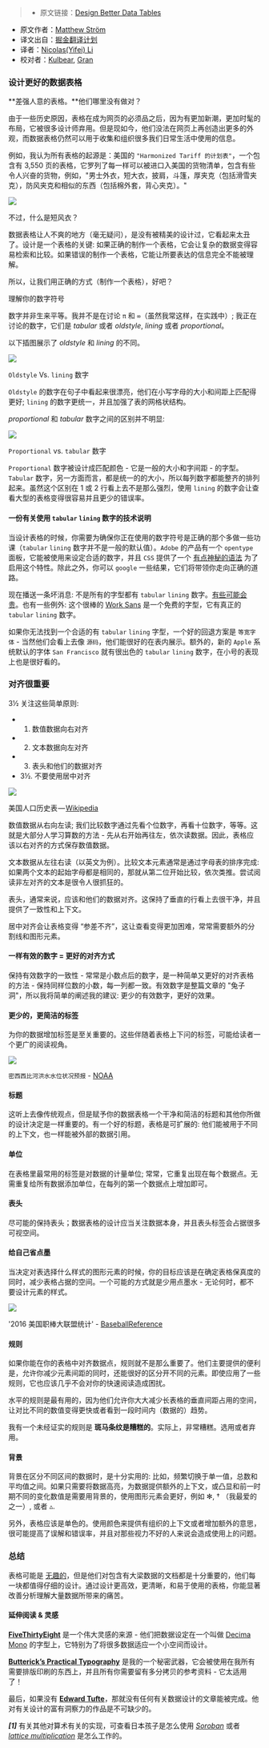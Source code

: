 > * 原文链接：[Design Better Data Tables](https://medium.com/mission-log/design-better-data-tables-430a30a00d8c#.ju6qcpd2c)
* 原文作者：[Matthew Ström](https://medium.com/@ilikescience)
* 译文出自：[掘金翻译计划](https://github.com/xitu/gold-miner)
* 译者：[Nicolas(Yifei) Li](https://github.com/yifili09)
* 校对者：[Kulbear](https://github.com/Kulbear), [Gran](https://github.com/Graning)

### 设计更好的数据表格

**差强人意的表格。**他们哪里没有做对？

由于一些历史原因，表格在成为网页的必须品之后，因为有更加新潮，更加时髦的布局，它被很多设计师弃用。但是现如今，他们没法在网页上再创造出更多的外观，而数据表格仍然可以用于收集和组织很多我们日常生活中使用的信息。

例如，我认为所有表格的起源是：美国的 `"Harmonized Tariff 的计划表"`，一个包含有 3,550 页的表格，它罗列了每一样可以被进口入美国的货物清单，包含有些令人兴奋的货物，例如，"男士外衣，短大衣，披肩，斗篷，厚夹克（包括滑雪夹克），防风夹克和相似的东西（包括棉外套，背心夹克）。"

![](https://cdn-images-1.medium.com/max/1600/1*NoYxEosGh6slPJUUPE1buw.png)

不过，什么是短风衣？

数据表格让人不爽的地方（毫无疑问），是没有被精美的设计过，它看起来太丑了。设计是一个表格的关键: 如果正确的制作一个表格，它会让复杂的数据变得容易检索和比较。如果错误的制作一个表格，它能让所要表达的信息完全不能被理解。

所以，让我们用正确的方式（制作一个表格），好吧？

理解你的数字符号

数字并非生来平等。我并不是在讨论 `π` 和 `∞`（虽然我常这样，在实践中）; 我正在讨论的数字，它们是 *tabular* 或者 *oldstyle*, *lining* 或者 *proportional*。 

以下插图展示了 *oldstyle* 和 *lining* 的不同。

![](https://cdn-images-1.medium.com/max/2000/1*xWe8Z0-KdRwoncgUtIWG7g.png)

`Oldstyle` Vs. `lining` 数字

`Oldstyle` 的数字在句子中看起来很漂亮，他们在小写字母的大小和间距上匹配得更好; `lining` 的数字更统一，并且加强了表的网格状结构。 

*proportional* 和 *tabular* 数字之间的区别并不明显:

![](https://cdn-images-1.medium.com/max/2000/1*Xj1N2kM1uKC58kRYGxehag.png)

`Proportional` vs. `tabular` 数字

`Proportional` 数字被设计成匹配颜色 - 它是一般的大小和字间距 - 的字型。`Tabular` 数字，另一方面而言，都是统一的的大小，所以每列数字都能整齐的排列起来。虽然这个区别在 1 或 2 行看上去不是那么强烈，使用 `lining` 的数字会让查看大型的表格变得很容易并且更少的错误率。

#### 一份有关使用 `tabular` `lining` 数字的技术说明

当设计表格的时候，你需要为确保你正在使用的数字符号是正确的那个多做一些功课（`tabular` `lining` 数字并不是一般的默认值）。`Adobe` 的产品有一个 `opentype` 面板，它能被使用来设定合适的数字，并且 `CSS` 提供了一个 [有点神秘的语法](https://css-tricks.com/almanac/properties/f/font-feature-settings) 为了启用这个特性。除此之外，你可以 `google` 一些结果，它们将带领你走向正确的道路。

现在播送一条坏消息: 不是所有的字型都有 `tabular` `lining` 数字。[有些可能会贵](https://www.myfonts.com/fonts/fontfont/ff-meta/)。也有一些例外: 这个很棒的 [Work Sans](https://fonts.google.com/specimen/Work+Sans) 是一个免费的字型，它有真正的 `tabular` `lining` 数字。

如果你无法找到一个合适的有 `tabular` `lining` 字型，一个好的回退方案是 `等宽字体` -  当然他们会看上去像 `源码`，他们能很好的在表内展示。额外的，新的 `Apple` 系统默认的字体 `San Francisco` 就有很出色的 `tabular` `lining` 数字，在小号的表现上也是很好看的。

### 对齐很重要

3½ 关注这些简单原则:

* 1. 数值数据向右对齐
* 2. 文本数据向左对齐
* 3. 表头和他们的数据对齐
* 3½. 不要使用居中对齐

![](https://cdn-images-1.medium.com/max/2000/1*ReTh9L-cl-QStJVAUVqejA.png)

美国人口历史表 — [Wikipedia](https://en.wikipedia.org/wiki/List_of_U.S._states_by_historical_population)

数值数据从右向左读; 我们比较数字通过先看个位数字，再看十位数字，等等。这就是大部分人学习算数的方法 - 先从右开始再往左，依次读数据。因此，表格应该以右对齐的方式保存数值数据。

文本数据从左往右读（以英文为例）。比较文本元素通常是通过字母表的排序完成: 如果两个文本的起始字母都是相同的，那就从第二位开始比较，依次类推。尝试阅读非左对齐的文本是很令人很抓狂的。

表头，通常来说，应该和他们的数据对齐。这保持了垂直的行看上去很干净，并且提供了一致性和上下文。

居中对齐会让表格变得 “参差不齐”，这让查看变得更加困难，常常需要额外的分割线和图形元素。

#### 一样有效的数字 = 更好的对齐方式

保持有效数字的一致性 - 常常是小数点后的数字，是一种简单又更好的对齐表格的方法 - 保持同样位数的小数，每一列都一致。有效数字是整篇文章的 "兔子洞"，所以我将简单的阐述我的建议: 更少的有效数字，更好的效果。

#### 更少的，更简洁的标签

为你的数据增加标签是至关重要的。这些伴随着表格上下问的标签，可能给读者一个更广的阅读视角。

![](https://cdn-images-1.medium.com/max/1600/1*na9P5f323Pi8sI-kpvLs9w.png)

`密西西比河洪水水位状况预报` - [NOAA](http://www.srh.noaa.gov/lmrfc/?n=lmrfc-mississippiandohioriverforecast)

#### 标题

这听上去像传统观点，但是赋予你的数据表格一个干净和简洁的标题和其他你所做的设计决定是一样重要的。有一个好的标题，表格是可扩展的: 他们能被用于不同的上下文，也一样能被外部的数据引用。

#### 单位

在表格里最常用的标签是对数据的计量单位; 常常，它重复出现在每个数据点。无需重复给所有数据添加单位，在每列的第一个数据点上增加即可。

#### 表头

尽可能的保持表头；数据表格的设计应当关注数据本身，并且表头标签会占据很多可视空间。

#### 给自己省点墨

当决定对表选择什么样式的图形元素的时候，你的目标应该是在确定表格保真度的同时，减少表格占据的空间。一个可能的方式就是少用点墨水 - 无论何时，都不要设计元素的样式。

![](https://cdn-images-1.medium.com/max/2000/1*71B5i6rZMMsryN0pDwuXzw.png)

'2016 美国职棒大联盟统计' - [BaseballReference](http://www.baseball-reference.com/leagues/NL/2016.shtml)

#### 规则

如果你能在你的表格中对齐数据点，规则就不是那么重要了。他们主要提供的便利是，允许你减少元素间距的同时，还能很好的区分开不同的元素。即使应用了一些规则，它也应该几乎不会对你的快速阅读造成困扰。

水平的规则是最有用的，因为他们允许你大大减少长表格的垂直间距占用的空间，让对比不同的数值变得更快或者看到一段时间内（数据的）趋势。

我有一个未经证实的规则是 **斑马条纹是糟糕的**。实际上，非常糟糕。选用或者弃用。

#### 背景

背景在区分不同区间的数据时，是十分实用的: 比如，频繁切换于单一值，总数和平均值之间。如果只需要将数据高亮，为数据提供额外的上下文，或凸显和前一时期不同的变化数值是需要用背景的，使用图形元素会更好，例如 ✻, † （我最爱的之一）, 或者 ▵.

另外，表格应该是单色的。使用颜色来提供有组织的上下文或者增加额外的意思，很可能提高了误解和错误率，并且对那些视力不好的人来说会造成使用上的问题。

### 总结

表格可能是 [无趣的](https://medium.com/mission-log/well-designed-interfaces-look-boring-568faa4559e0#.e6301amez)，但是他们对包含有大梁数据的文档都是十分重要的，他们每一块都值得仔细的设计。通过设计更高效，更清晰，和易于使用的表格，你能显著改善分析理解大量数据所带来的痛苦。

#### 延伸阅读 & 灵感

[**FiveThirtyEight**](http://fivethirtyeight.com/features/the-rise-and-rise-of-nneka-ogwumike/) 是一个伟大灵感的来源 - 他们把数据设定在一个叫做 [Decima Mono](https://www.myfonts.com/fonts/tipografiaramis/decima-mono/) 的字型上，它特别为了将很多数据适应一个小空间而设计。

[**Butterick’s Practical Typography**](http://practicaltypography.com/) 是我的一个秘密武器，它会被使用在我所有需要排版印刷的东西上，并且所有你需要留有多分拷贝的参考资料 - 它太适用了！

最后，如果没有 [**Edward Tufte**](http://www.edwardtufte.com/bboard/q-and-a-fetch-msg?msg_id=00041I)，那就没有任何有关数据设计的文章能被完成。他对有关设计的富有洞察力的作品是不可缺少的。

***[1]*** 有关其他对算术有关的实现，可查看日本孩子是怎么使用 [*Soroban*](https://www.youtube.com/watch?v=Px_hvzYS3_Y) 或者 [*lattice multiplication*](https://www.khanacademy.org/math/arithmetic/multiplication-division/lattice-multiplication/v/lattice-multiplication) 是怎么工作的。
